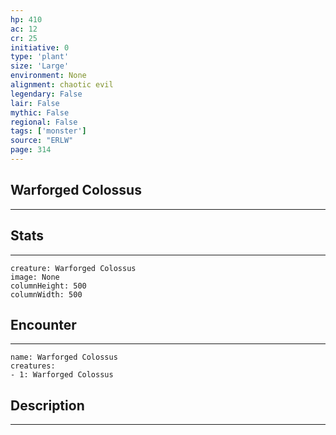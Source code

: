 ```yaml
---
hp: 410
ac: 12
cr: 25
initiative: 0
type: 'plant'    
size: 'Large'
environment: None
alignment: chaotic evil
legendary: False
lair: False
mythic: False
regional: False
tags: ['monster']
source: "ERLW"
page: 314
---
```


## Warforged Colossus
---



## Stats
---

```statblock
creature: Warforged Colossus
image: None
columnHeight: 500
columnWidth: 500
```

## Encounter
---

```encounter-table
name: Warforged Colossus
creatures:
- 1: Warforged Colossus
```

## Description
---




